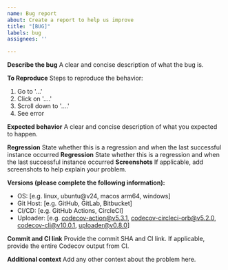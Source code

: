 ```yaml
---
name: Bug report
about: Create a report to help us improve
title: "[BUG]"
labels: bug
assignees: ''

---
```


**Describe the bug**
A clear and concise description of what the bug is.

**To Reproduce**
Steps to reproduce the behavior:
1. Go to '...'
2. Click on '....'
3. Scroll down to '....'
4. See error

**Expected behavior**
A clear and concise description of what you expected to happen.

**Regression**
State whether this is a regression and when the last successful instance occurred
**Regression**
State whether this is a regression and when the last successful instance occurred
**Screenshots**
If applicable, add screenshots to help explain your problem.

**Versions (please complete the following information):**
 - OS: [e.g. linux, ubuntu@v24, macos arm64, windows]
 - Git Host: [e.g. GitHub, GitLab, Bitbucket]
 - CI/CD: [e.g. GitHub Actions, CircleCI]
 - Uploader: [e.g. codecov-action@v5.3.1, codecov-circleci-orb@v5.2.0, codecov-cli@v10.0.1, uploader@v0.8.0]

**Commit and CI link**
Provide the commit SHA and CI link. If applicable, provide the entire Codecov output from CI.

**Additional context**
Add any other context about the problem here.
